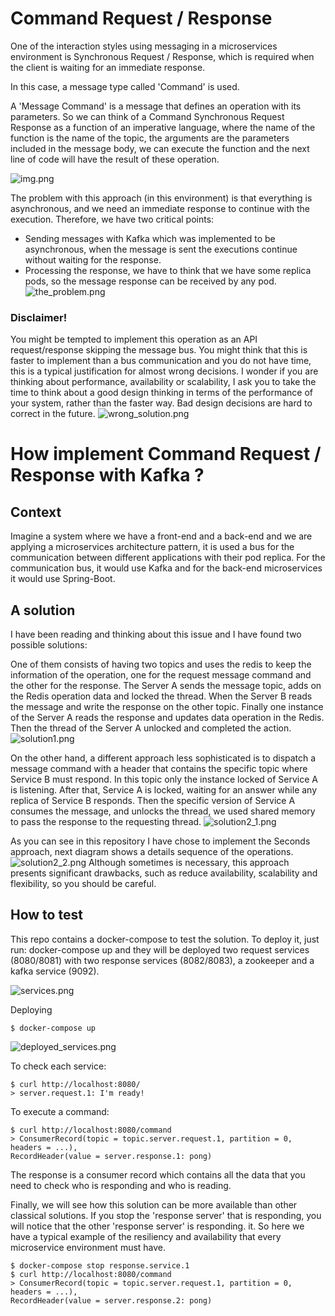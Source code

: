 # Command Request / Response

One of the interaction styles using messaging in a microservices environment is Synchronous Request / Response, which is
required when the client is waiting for an immediate response.

In this case, a message type called 'Command' is used.

A 'Message Command' is a message that defines an operation with its parameters. So we can think of a Command Synchronous
Request Response as a function of an imperative language, where the name of the function is the name of the topic, the
arguments are the parameters included in the message body, we can execute the function and the next line of code will
have the result of these operation.

![img.png](doc/command_response.png)

The problem with this approach (in this environment) is that everything is asynchronous, and we need an immediate
response to continue with the execution. Therefore, we have two critical points:

- Sending messages with Kafka which was implemented to be asynchronous, when the message is sent the executions continue
  without waiting for the response.
- Processing the response, we have to think that we have some replica pods, so the message response can be received by
  any pod.
  ![the_problem.png](doc%2Fthe_problem.png)

### Disclaimer!

You might be tempted to implement this operation as an API request/response skipping the message bus. You might think
that this is faster to implement than a bus communication and you do not have time, this is a typical justification for
almost wrong decisions. I wonder if you are thinking about performance, availability or scalability, I ask you to take
the time to think about a good design thinking in terms of the performance of your system, rather than the faster way.
Bad design decisions are hard to correct in the future.
![wrong_solution.png](doc%2Fwrong_solution.png)

# How implement Command Request / Response with Kafka ?

## Context

Imagine a system where we have a front-end and a back-end and we are applying a microservices architecture pattern, it
is used a bus for the communication between different applications with their pod replica.
For the communication bus, it would use Kafka and for the back-end microservices it would use Spring-Boot.

## A solution

I have been reading and thinking about this issue and I have found two possible solutions:

One of them consists of having two topics and uses the redis to keep the information of the operation, one for the
request message command and the other for the response. The Server A sends the message topic, adds on the Redis
operation data and locked the thread. When the Server B reads the message and write the response on the other topic.
Finally one instance of the Server A reads the response and updates data operation in the Redis. Then the thread of the
Server A unlocked and completed the action.
![solution1.png](doc%2Fsolution1.png)

On the other hand, a different approach less sophisticated is to dispatch a message command with a header that contains
the specific topic where Service B must respond. In this topic only the instance locked of Service A is listening.
After that, Service A is locked, waiting for an answer while any replica of Service B responds.
Then the specific version of Service A consumes the message, and unlocks the thread, we used shared memory to pass the
response to the requesting thread.
![solution2_1.png](doc%2Fsolution2_1.png)

As you can see in this repository I have chose to implement the Seconds approach, next diagram shows a details sequence
of the operations.
![solution2_2.png](doc%2Fsolution2_2.png)
Although sometimes is necessary, this approach presents significant drawbacks, such as reduce availability, scalability
and flexibility, so you should be careful.

## How to test

This repo contains a docker-compose to test the solution. To deploy it, just run: docker-compose up and
they will be deployed two request services (8080/8081) with two response services (8082/8083), a zookeeper and a kafka
service (9092).

![services.png](doc%2Fservices.png)

Deploying

```
$ docker-compose up
```

![deployed_services.png](doc%2Fdeployed_services.png)

To check each service:

```
$ curl http://localhost:8080/
> server.request.1: I'm ready!
```

To execute a command:

```
$ curl http://localhost:8080/command
> ConsumerRecord(topic = topic.server.request.1, partition = 0, headers = ...), 
RecordHeader(value = server.response.1: pong)
```

The response is a consumer record which contains all the data that you need to check who is responding and who is
reading.

Finally, we will see how this solution can be more available than other classical solutions. If you stop the 'response
server' that is responding, you will notice that the other 'response server' is responding.
it. So here we have a typical example of the resiliency and availability that every microservice environment must have.

```
$ docker-compose stop response.service.1
$ curl http://localhost:8080/command
> ConsumerRecord(topic = topic.server.request.1, partition = 0, headers = ...), 
RecordHeader(value = server.response.2: pong)
```
